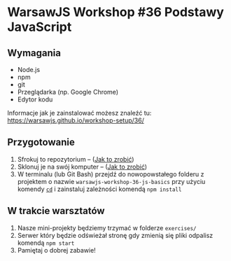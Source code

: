 # WarsawJS Workshop #36 Podstawy JavaScript

## Wymagania
* Node.js
* npm
* git
* Przeglądarka (np. Google Chrome)
* Edytor kodu

Informacje jak je zainstalować możesz znaleźć tu: https://warsawjs.github.io/workshop-setup/36/

## Przygotowanie
1. Sfrokuj to repozytorium – ([Jak to zrobić](https://help.github.com/en/articles/fork-a-repo))
2. Sklonuj je na swój komputer  – ([Jak to zrobić](https://help.github.com/en/articles/cloning-a-repository))
3. W terminalu (lub Git Bash) przejdź do nowopowstałego folderu z projektem o nazwie `warsawjs-workshop-36-js-basics` przy użyciu komendy [`cd`](https://www.computerhope.com/unix/ucd.htm) i zainstaluj zależności komendą `npm install`

## W trakcie warsztatów
1. Nasze mini-projekty będziemy trzymać w folderze `exercises/`
2. Serwer który będzie odświeżał stronę gdy zmienią się pliki odpalisz komendą `npm start`
3. Pamiętaj o dobrej zabawie!

